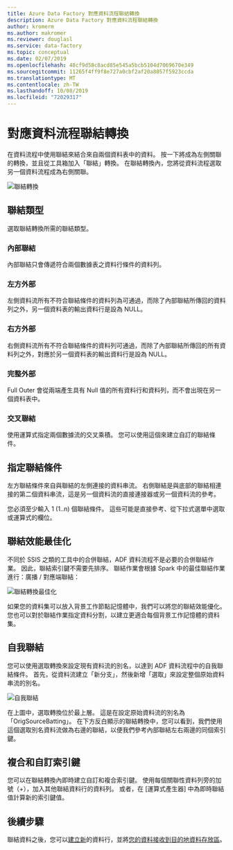 ```yaml
---
title: Azure Data Factory 對應資料流程聯結轉換
description: Azure Data Factory 對應資料流程聯結轉換
author: kromerm
ms.author: makromer
ms.reviewer: douglasl
ms.service: data-factory
ms.topic: conceptual
ms.date: 02/07/2019
ms.openlocfilehash: 48cf9d58c8acd85e545a5bcb5104d7069670e349
ms.sourcegitcommit: 11265f4ff9f8e727a0cbf2af20a8057f5923ccda
ms.translationtype: MT
ms.contentlocale: zh-TW
ms.lasthandoff: 10/08/2019
ms.locfileid: "72029317"
---
```

# <a name="mapping-data-flow-join-transformation"></a>對應資料流程聯結轉換



在資料流程中使用聯結來結合來自兩個資料表中的資料。 按一下將成為左側關聯的轉換，並且從工具箱加入「聯結」轉換。 在聯結轉換內，您將從資料流程選取另一個資料流程成為右側關聯。

![聯結轉換](media/data-flow/join.png "聯結")

## <a name="join-types"></a>聯結類型

選取聯結轉換所需的聯結類型。

### <a name="inner-join"></a>內部聯結

內部聯結只會傳遞符合兩個數據表之資料行條件的資料列。

### <a name="left-outer"></a>左方外部

左側資料流所有不符合聯結條件的資料列為可通過，而除了內部聯結所傳回的資料列之外，另一個資料表的輸出資料行是設為 NULL。

### <a name="right-outer"></a>右方外部

右側資料流所有不符合聯結條件的資料列可通過，而除了內部聯結所傳回的所有資料列之外，對應於另一個資料表的輸出資料行是設為 NULL。

### <a name="full-outer"></a>完整外部

Full Outer 會從兩端產生具有 Null 值的所有資料行和資料列，而不會出現在另一個資料表中。

### <a name="cross-join"></a>交叉聯結

使用運算式指定兩個數據流的交叉乘積。 您可以使用這個來建立自訂的聯結條件。

## <a name="specify-join-conditions"></a>指定聯結條件

左方聯結條件來自與聯結的左側連接的資料串流。 右側聯結是與底部的聯結相連接的第二個資料串流，這是另一個資料流的直接連接器或另一個資料流的參考。

您必須至少輸入 1 (1..n) 個聯結條件。 這些可能是直接參考、從下拉式選單中選取或運算式的欄位。

## <a name="join-performance-optimizations"></a>聯結效能最佳化

不同於 SSIS 之類的工具中的合併聯結，ADF 資料流程不是必要的合併聯結作業。 因此，聯結索引鍵不需要先排序。 聯結作業會根據 Spark 中的最佳聯結作業進行：廣播 / 對應端聯結：

![聯結轉換最佳化](media/data-flow/joinoptimize.png "聯結最佳化")

如果您的資料集可以放入背景工作節點記憶體中，我們可以將您的聯結效能優化。 您也可以對於聯結作業指定資料分割，以建立更適合每個背景工作記憶體的資料集。

## <a name="self-join"></a>自我聯結

您可以使用選取轉換來設定現有資料流的別名，以達到 ADF 資料流程中的自我聯結條件。 首先，從資料流建立「新分支」，然後新增「選取」來設定整個原始資料串流的別名。

![自我聯結](media/data-flow/selfjoin.png "自我聯結")

在上圖中，選取轉換位於最上層。 這是在設定原始資料流的別名為「OrigSourceBatting」。 在下方反白顯示的聯結轉換中，您可以看到，我們使用這個選取別名資料流做為右邊的聯結，以便我們參考內部聯結左右兩邊的同個索引鍵。

## <a name="composite-and-custom-keys"></a>複合和自訂索引鍵

您可以在聯結轉換內即時建立自訂和複合索引鍵。 使用每個關聯性資料列旁的加號（+），加入其他聯結資料行的資料列。 或者，在 [運算式產生器] 中為即時聯結值計算新的索引鍵值。

## <a name="next-steps"></a>後續步驟

聯結資料之後，您可以[建立新](data-flow-derived-column.md)的資料行，並將[您的資料接收到目的地資料存放區](data-flow-sink.md)。
